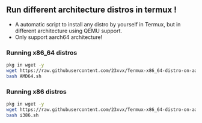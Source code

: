 ## Run different architecture distros in termux !
- A automatic script to install any distro by yourself in Termux, but in different architecture using QEMU support.
- Only support aarch64 architecture!

### Running x86_64 distros
```bash 
pkg in wget -y 
wget https://raw.githubusercontent.com/23xvx/Termux-x86_64-distro-on-aarch64/master/AMD64.sh
bash AMD64.sh 
```

### Running x86 distros
``` bash 
pkg in wget -y
wget https://raw.githubusercontent.com/23xvx/Termux-x86_64-distro-on-aarch64/master/i386.sh
bash i386.sh 
``` 
